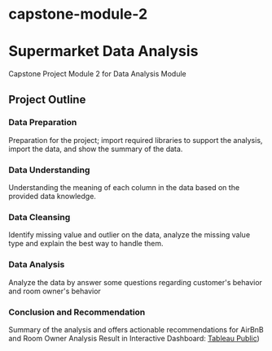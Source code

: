 # capstone-module-2

# Supermarket Data Analysis

Capstone Project Module 2 for Data Analysis Module

## Project Outline

### Data Preparation

Preparation for the project; import required libraries to support the analysis, import the data, and show the summary of the data.

### Data Understanding

Understanding the meaning of each column in the data based on the provided data knowledge.

### Data Cleansing

Identify missing value and outlier on the data, analyze the missing value type and explain the best way to handle them.

### Data Analysis

Analyze the data by answer some questions regarding customer's behavior and room owner's behavior

### Conclusion and Recommendation

Summary of the analysis and offers actionable recommendations for AirBnB and Room Owner
Analysis Result in Interactive Dashboard: [Tableau Public](https://public.tableau.com/views/SupermarketCustomersDashboard_17309010679980/Dashboard1?:language=en-US&:sid=&:redirect=auth&:display_count=n&:origin=viz_share_link))



